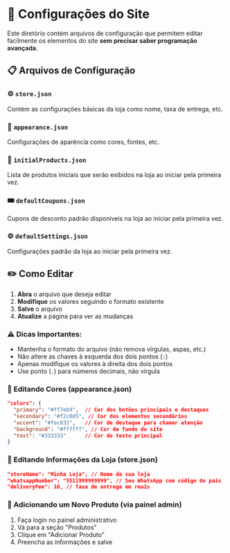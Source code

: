 
# 📝 Configurações do Site

Este diretório contém arquivos de configuração que permitem editar facilmente os elementos do site **sem precisar saber programação avançada**.

## 📋 Arquivos de Configuração

### ⚙️ `store.json`
Contém as configurações básicas da loja como nome, taxa de entrega, etc.

### 🎨 `appearance.json`
Configurações de aparência como cores, fontes, etc.

### 🛒 `initialProducts.json`
Lista de produtos iniciais que serão exibidos na loja ao iniciar pela primeira vez.

### 🎟️ `defaultCoupons.json`
Cupons de desconto padrão disponíveis na loja ao iniciar pela primeira vez.

### ⚙️ `defaultSettings.json`
Configurações padrão da loja ao iniciar pela primeira vez.

## ✏️ Como Editar

1. **Abra** o arquivo que deseja editar
2. **Modifique** os valores seguindo o formato existente
3. **Salve** o arquivo
4. **Atualize** a página para ver as mudanças

### ⚠️ Dicas Importantes:
- Mantenha o formato do arquivo (não remova vírgulas, aspas, etc.)
- Não altere as chaves à esquerda dos dois pontos (`:`)
- Apenas modifique os valores à direita dos dois pontos
- Use ponto (`.`) para números decimais, não vírgula

### 🎨 Editando Cores (appearance.json)
```json
"colors": {
  "primary": "#ff7eb9",  // Cor dos botões principais e destaques
  "secondary": "#f2c0d5", // Cor dos elementos secundários
  "accent": "#fec832",   // Cor de destaque para chamar atenção
  "background": "#ffffff", // Cor de fundo do site
  "text": "#333333"      // Cor do texto principal
}
```

### 🏪 Editando Informações da Loja (store.json)
```json
"storeName": "Minha Loja", // Nome da sua loja
"whatsappNumber": "5511999999999", // Seu WhatsApp com código do país
"deliveryFee": 10, // Taxa de entrega em reais
```

### 🛒 Adicionando um Novo Produto (via painel admin)
1. Faça login no painel administrativo
2. Vá para a seção "Produtos"
3. Clique em "Adicionar Produto"
4. Preencha as informações e salve
